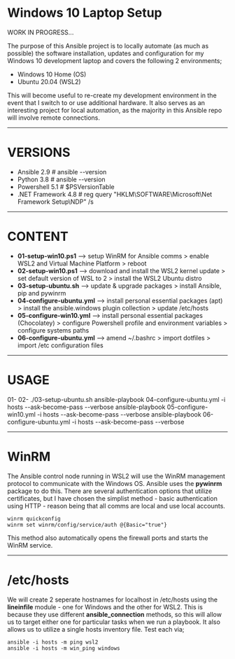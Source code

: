 # Windows 10 Laptop Setup

WORK IN PROGRESS...

The purpose of this Ansible project is to locally automate (as much as possible) the software installation, updates and configuration for my Windows 10 development laptop and covers the following 2 environments;

- Windows 10 Home (OS)
- Ubuntu 20.04 (WSL2)

This will become useful to re-create my development environment in the event that I switch to or use additional hardware. It also serves as an interesting project for local automation, as the majority in this Ansible repo will involve remote connections.

---
# VERSIONS

 - Ansible 2.9                  # ansible --version
 - Python 3.8                   # ansible --version
 - Powershell 5.1               # $PSVersionTable
 - .NET Framework 4.8           # reg query "HKLM\SOFTWARE\Microsoft\Net Framework Setup\NDP" /s

---
# CONTENT

- **01-setup-win10.ps1** --> setup WinRM for Ansible comms > enable WSL2 and Virtual Machine Platform > reboot
- **02-setup-win10.ps1** --> download and install the WSL2 kernel update > set default version of WSL to 2 > install the WSL2 Ubuntu distro
- **03-setup-ubuntu.sh** --> update & upgrade packages > install Ansible, pip and pywinrm
- **04-configure-ubuntu.yml** --> install personal essential packages (apt) > install the ansible.windows plugin collection > update /etc/hosts
- **05-configure-win10.yml** --> install personal essential packages (Chocolatey) > configure Powershell profile and environment variables > configure systems paths
- **06-configure-ubuntu.yml** --> amend ~/.bashrc > import dotfiles > import /etc configuration files

---
# USAGE

01-
02-
./03-setup-ubuntu.sh
ansible-playbook 04-configure-ubuntu.yml -i hosts --ask-become-pass --verbose
ansible-playbook 05-configure-win10.yml -i hosts --ask-become-pass --verbose
ansible-playbook 06-configure-ubuntu.yml -i hosts --ask-become-pass --verbose

---
# WinRM 

The Ansible control node running in WSL2 will use the WinRM management protocol to communicate with the Windows OS. Ansible uses the **pywinrm** package to do this. There are several authentication options that utilize certificates, but I have chosen the simplist method - basic authentication using HTTP - reason being that all comms are local and use local accounts.

```
winrm quickconfig
winrm set winrm/config/service/auth @{Basic="true"}
```
This method also automatically opens the firewall ports and starts the WinRM service.


---
# /etc/hosts

We will create 2 seperate hostnames for localhost in /etc/hosts using the **lineinfile** module - one for Windows and the other for WSL2. This is because they use different **ansible_connection** methods, so this will allow us to target either one for particular tasks when we run a playbook. It also allows us to utilize a single hosts inventory file. Test each via;

```
ansible -i hosts -m ping wsl2
ansible -i hosts -m win_ping windows
```


